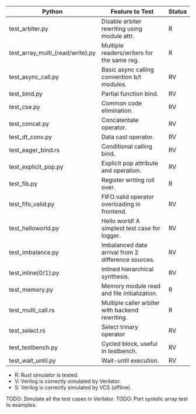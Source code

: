 | Python                           | Feature to Test                                    | Status |
|----------------------------------|----------------------------------------------------|--------|
| test_arbiter.py                  | Disable arbiter rewriting using module attr.       | R      |
| test_array_multi_{read/write}.py | Multiple readers/writers for the same reg.         | R      |
| test_async_call.py               | Basic async calling convention b/t modules.        | RV     |
| test_bind.py                     | Partial function bind.                             | RV     |
| test_cse.py                      | Common code elimination.                           | RV     |
| test_concat.py                   | Concatentate operator.                             | RV     |
| test_dt_conv.py                  | Data cast operator.                                | RV     |
| test_eager_bind.rs               | Conditional calling bind.                          | RV     |
| test_explicit_pop.py             | Explicit pop attribute and operation.              | RV     |
| test_fib.py                      | Register writing roll over.                        | R      |
| test_fifo_valid.py               | FIFO.valid operator overloading in frontend.       | RV     |
| test_helloworld.py               | Hello world! A simplest test case for logger.      | RV     |
| test_imbalance.py                | Imbalanced data arrival from 2 difference sources. | RV     |
| test_inline{0/1}.py              | Inlined hierarchical synthesis.                    | RV     |
| test_memory.py                   | Memory module read and file initialization.        | R      |
| test_multi_call.rs               | Multiple caller arbiter with backend rewriting.    | R      |
| test_select.rs                   | Select trinary operator                            | RV     |
| test_testbench.py                | Cycled block, useful in testbench.                 | RV     |
| test_wait_until.py               | Wait-until execution.                              | RV     |


- R: Rust simulator is tested.
- V: Verilog is correctly simulated by Verilator.
- S: Verilog is correctly simulated by VCS (offline).

TODO: Simulate all the test cases in Verilator.
TODO: Port systolic array test to examples.

